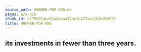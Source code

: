 ```yaml
---
source_path: H06N98-PDF-ENG.md
pages: n/a-n/a
chunk_id: 91796814ec83ada6aa52ae3b477aac262bd53997
title: H06N98-PDF-ENG
---
```

## its investments in fewer than three years.
